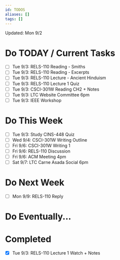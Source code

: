 ```yaml
---
id: TODOS
aliases: []
tags: []
---
```


Updated: Mon 9/2

# Do TODAY / Current Tasks
- [ ] Tue 9/3: RELS-110 Reading - Smiths
- [ ] Tue 9/3: RELS-110 Reading - Excerpts
- [ ] Tue 9/3: RELS-110 Lecture - Ancient Hinduism
- [ ] Tue 9/3: RELS-110 Lecture 1 Quiz
- [ ] Tue 9/3: CSCI-301W Reading CH2 + Notes
- [ ] Tue 9/3: LTC Website Committee 6pm
- [ ] Tue 9/3: IEEE Workshop

# Do This Week
- [ ] Tue 9/3: Study CINS-448 Quiz
- [ ] Wed 9/4: CSCI-301W Writing Outline
- [ ] Fri 9/6: CSCI-301W Writing 1
- [ ] Fri 9/6: RELS-110 Discussion
- [ ] Fri 9/6: ACM Meeting 4pm
- [ ] Sat 9/7: LTC Carne Asada Social 6pm

# Do Next Week
- [ ] Mon 9/9: RELS-110 Reply

# Do Eventually...

# Completed
- [x] Tue 9/3: RELS-110 Lecture 1 Watch + Notes

